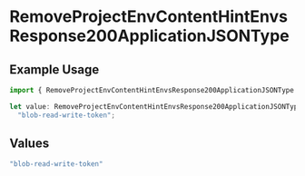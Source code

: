 # RemoveProjectEnvContentHintEnvsResponse200ApplicationJSONType

## Example Usage

```typescript
import { RemoveProjectEnvContentHintEnvsResponse200ApplicationJSONType } from "@simplesagar/vercel/models/removeprojectenvop.js";

let value: RemoveProjectEnvContentHintEnvsResponse200ApplicationJSONType =
  "blob-read-write-token";
```

## Values

```typescript
"blob-read-write-token"
```